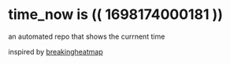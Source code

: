 # time_now is (( 1698174000181 ))

an automated repo that shows the currnent time

inspired by [breakingheatmap](https://github.com/breakingheatmap/breakingheatmap)